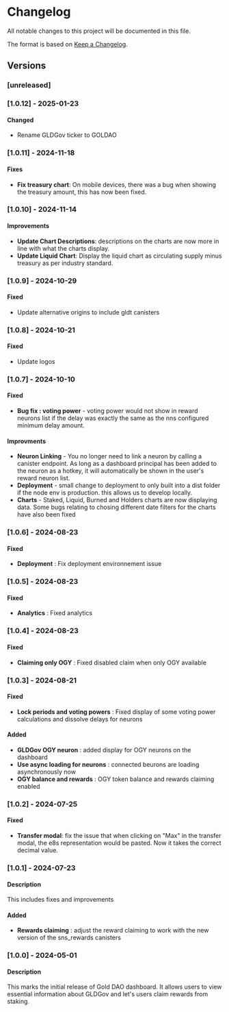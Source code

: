 # Changelog

All notable changes to this project will be documented in this file.

The format is based on [Keep a Changelog](https://keepachangelog.com/en/1.0.0/).

## Versions

### [unreleased]

### [1.0.12] - 2025-01-23

#### Changed

- Rename GLDGov ticker to GOLDAO

### [1.0.11] - 2024-11-18

#### Fixes

- **Fix treasury chart**: On mobile devices, there was a bug when showing the treasury amount, this has now been fixed.

### [1.0.10] - 2024-11-14

#### Improvements

- **Update Chart Descriptions**: descriptions on the charts are now more in line with what the charts display.
- **Update Liquid Chart**: Display the liquid chart as circulating supply minus treasury as per industry standard.

### [1.0.9] - 2024-10-29

#### Fixed

- Update alternative origins to include gldt canisters

### [1.0.8] - 2024-10-21

#### Fixed

- Update logos

### [1.0.7] - 2024-10-10

#### Fixed

- **Bug fix : voting power** - voting power would not show in reward neurons list if the delay was exactly the same as the nns configured minimum delay amount.

#### Improvments

- **Neuron Linking** - You no longer need to link a neuron by calling a canister endpoint. As long as a dashboard principal has been added to the neuron as a hotkey, it will automatically be shown in the user's reward neuron list.
- **Deployment** - small change to deployment to only built into a dist folder if the node env is production. this allows us to develop locally.
- **Charts** - Staked, Liquid, Burned and Holders charts are now displaying data. Some bugs relating to chosing different date filters for the charts have also been fixed

### [1.0.6] - 2024-08-23

#### Fixed

- **Deployment** : Fix deployment environnement issue

### [1.0.5] - 2024-08-23

#### Fixed

- **Analytics** : Fixed analytics

### [1.0.4] - 2024-08-23

#### Fixed

- **Claiming only OGY** : Fixed disabled claim when only OGY available

### [1.0.3] - 2024-08-21

#### Fixed

- **Lock periods and voting powers** : Fixed display of some voting power calculations and dissolve delays for neurons

#### Added

- **GLDGov OGY neuron** : added display for OGY neurons on the dashboard
- **Use async loading for neurons** : connected beurons are loading asynchronously now
- **OGY balance and rewards** : OGY token balance and rewards claiming enabled

### [1.0.2] - 2024-07-25

#### Fixed

- **Transfer modal**: fix the issue that when clicking on "Max" in the transfer modal, the e8s representation would be pasted. Now it takes the correct decimal value.

### [1.0.1] - 2024-07-23

#### Description

This includes fixes and improvements

#### Added

- **Rewards claiming** : adjust the reward claiming to work with the new version of the sns_rewards canisters

### [1.0.0] - 2024-05-01

#### Description

This marks the initial release of Gold DAO dashboard. It allows users to view essential information about GLDGov and let's users claim rewards from staking.
